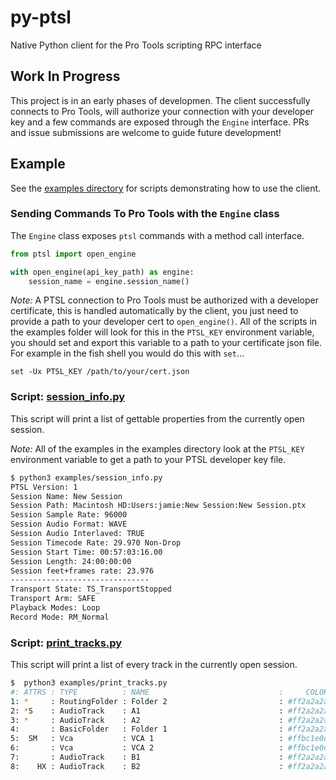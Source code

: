 # py-ptsl

Native Python client for the Pro Tools scripting RPC interface

## Work In Progress

This project is in an early phases of developmen. The 
client successfully connects to Pro Tools, will authorize your connection with your
developer key and a few commands are exposed through the `Engine` interface. PRs and issue submissions are welcome
to guide future development!

## Example

See the [examples directory](examples) for scripts demonstrating how to use the client.

### Sending Commands To Pro Tools with the `Engine` class

The `Engine` class exposes `ptsl` commands with a method call interface.

```python
from ptsl import open_engine

with open_engine(api_key_path) as engine:
    session_name = engine.session_name()

```

_Note:_ A PTSL connection to Pro Tools must be authorized with a developer 
certificate, this is handled automatically by the client, you just need to
provide a path to your developer cert to `open_engine()`. All of the scripts
in the examples folder will look for this in the `PTSL_KEY` environment 
variable, you should set and export this variable to a path to your certificate 
json file. For example in the fish shell you would do this with `set`...

```fish
set -Ux PTSL_KEY /path/to/your/cert.json
```

### Script: [session_info.py](examples/session_info.py)

This script will print a list of gettable properties from the currently open session.

_Note:_ All of the examples in the examples directory look at the `PTSL_KEY` environment
variable to get a path to your PTSL developer key file.


```sh
$ python3 examples/session_info.py
PTSL Version: 1
Session Name: New Session
Session Path: Macintosh HD:Users:jamie:New Session:New Session.ptx
Session Sample Rate: 96000
Session Audio Format: WAVE
Session Audio Interlaved: TRUE
Session Timecode Rate: 29.970 Non-Drop
Session Start Time: 00:57:03:16.00
Session Length: 24:00:00:00
Session feet+frames rate: 23.976
-------------------------------
Transport State: TS_TransportStopped 
Transport Arm: SAFE
Playback Modes: Loop
Record Mode: RM_Normal
```


### Script: [print_tracks.py](examples/print_tracks.py)

This script will print a list of every track in the currently open session.

```sh
$  python3 examples/print_tracks.py
#: ATTRS : TYPE          : NAME                             :     COLOR : ID
1: *     : RoutingFolder : Folder 2                         : #ff2a2a2a : {00000000-2a000000-f404e1df-f298fd4b}
2: *S    : AudioTrack    : A1                               : #ff2a2a2a : {00000000-2a000000-d4cbe0df-2590e43e}
3: *     : AudioTrack    : A2                               : #ff2a2a2a : {00000000-2a000000-d4cbe0df-ac40203f}
4:       : BasicFolder   : Folder 1                         : #ff2a2a2a : {00000000-2a000000-de01e1df-2d2b4575}
5:  SM   : Vca           : VCA 1                            : #ffbc1e0d : {00000000-2a000000-a301e1df-f690ac51}
6:       : Vca           : VCA 2                            : #ffbc1e0d : {00000000-2a000000-a301e1df-5b0aad51}
7:       : AudioTrack    : B1                               : #ff2a2a2a : {00000000-2a000000-d4cbe0df-d3ae273f}
8:    HX : AudioTrack    : B2                               : #ff2a2a2a : {00000000-2a000000-d4cbe0df-cc3b283f}
```
